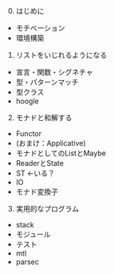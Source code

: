 0. はじめに
 - モチベーション
 - 環境構築

1. リストをいじれるようになる
 - 宣言・関数・シグネチャ
 - 型・パターンマッチ
 - 型クラス
 - hoogle

2. モナドと和解する
 - Functor
 - (おまけ：Applicative)
 - モナドとしてのListとMaybe
 - ReaderとState
 - ST ←いる？
 - IO
 - モナド変換子

3. 実用的なプログラム
 - stack
 - モジュール
 - テスト
 - mtl
 - parsec